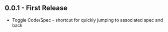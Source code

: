 ## 0.0.1 - First Release
* Toggle Code/Spec - shortcut for quickly jumping to associated spec and back
